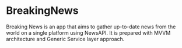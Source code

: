 # BreakingNews
Breaking News is an app that aims to gather up-to-date news from the world on a single platform using NewsAPI. It is prepared with MVVM architecture and Generic Service layer approach.
